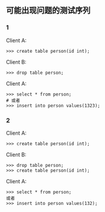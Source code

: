 ## 可能出现问题的测试序列

### 1

Client A:

```
>>> create table person(id int);
```

Client B:

```
>>> drop table person;
```

Client A:

```
>>> select * from person;
# 或者
>>> insert into person values(1323);
```

### 2

Client A:

```
>>> create table person(id int);
```

Client B:

```
>>> drop table person;
>>> create table person(id int);
```

Client A:

```
>>> select * from person;
或者
>>> insert into person values(132);
```

